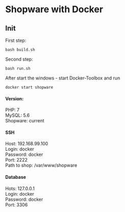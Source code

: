 # Shopware with Docker

## Init

First step: 

```
bash build.sh 
```

Second step:
```
bash run.sh 
```

After start the windows - start Docker-Toolbox and run
```
docker start shopware
```

#### Version:

PHP: 7  
MySQL:  5.6  
Shopware: current

#### SSH  
Host: 192.168.99.100  
Login: docker    
Password: docker    
Port: 2222    
Path to shop: /var/www/shopware
  
#### Database
Hots: 127.0.0.1  
Login: docker  
Password: docker   
Port: 3306
